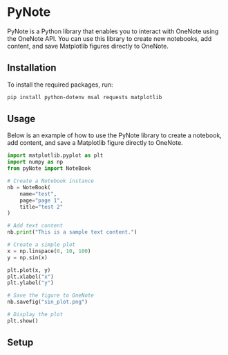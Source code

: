 # PyNote

PyNote is a Python library that enables you to interact with OneNote using the OneNote API. You can use this library to create new notebooks, add content, and save Matplotlib figures directly to OneNote.

## Installation

To install the required packages, run:

```bash
pip install python-dotenv msal requests matplotlib
```

## Usage

Below is an example of how to use the PyNote library to create a notebook, add content, and save a Matplotlib figure directly to OneNote.

```python
import matplotlib.pyplot as plt
import numpy as np
from pyNote import NoteBook

# Create a Notebook instance
nb = NoteBook(
    name="test",
    page="page 1",
    title="test 2"
)

# Add text content
nb.print("This is a sample text content.")

# Create a simple plot
x = np.linspace(0, 10, 100)
y = np.sin(x)

plt.plot(x, y)
plt.xlabel("x")
plt.ylabel("y")

# Save the figure to OneNote
nb.savefig("sin_plot.png")

# Display the plot
plt.show()
```

## Setup
